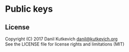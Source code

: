 Public keys
===========

License
-------

Copyright (C) 2017 Danil Kutkevich <danil@kutkevich.org>  
See the LICENSE file for license rights and limitations (MIT)
